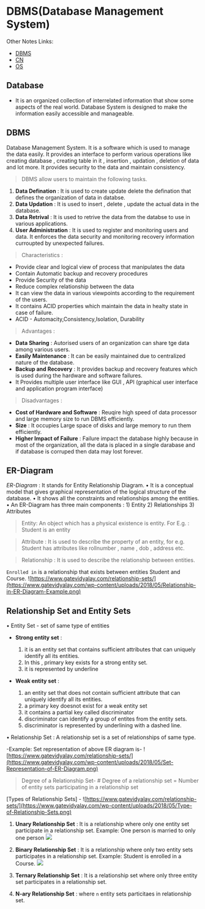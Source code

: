 # DBMS(Database Management System)

Other Notes Links:
- [DBMS](https://github.com/sanheensethi)
- [CN]() 
- [OS]()


## Database
- It is an organized collection of interrelated information that show some aspects of the real world. Database System is designed to make the information easily accessible and manageable.

## DBMS

Database Management System. It is a software which is used to manage the data easily. It provides an interface to perform various operations like creating database , creating table in it , insertion , updation , deletion of data and lot more.
It provides security to the data and maintain consistency.

> DBMS allow users to maintain the following tasks.
1. **Data Defination** : It is used to create update delete the defination that defines the organization of data in databse.
2. **Data Updation** : It is used to insert , delete , update the actual data in the database.
3. **Data Retrival** : It is used to retrive the data from the databse to use in various applications.
4. **User Administration** : It is used to register and monitoring users and data. It enforces the data security and monitoring recovery information curroupted by unexpected failures.

> Characteristics : 
- Provide clear and logical view of process that manipulates the data
- Contain Automatic backup and recovery procedures
- Provide Security of the data
- Reduce complex relationship between the data
- It can view the data in various viewpoints according to the requirement of the users.
- It contains ACID properties which maintain the data in healty state in case of failure.
- ACID - Automacity,Consistency,Isolation, Durability

> Advantages : 
- **Data Sharing** : Autorised users of an organization can share tge data among various users.
- **Easily Maintenance** : It can be easily maintained due to centralized nature of the database.
- **Backup and Recovery** : It provides backup and recovery features which is used during the hardware and software failures.
- It Provides multiple user interface like GUI , API (graphical user interface and application program interface)

> Disadvantages :
- **Cost of Hardware and Software** : Reuqire high speed of data processor and large memory size to run DBMS efficiently.
- **Size** : It occupies Large space of disks and large memory to run them efficiently.
- **Higher Impact of Failure** : Failure impact the database highly  because in most of the organization, all the data is placed in a single darabase and if database is corruped then data may lost forever.

## ER-Diagram
*ER-Diagram* : It stands for Entity Relationship Diagram.
• It is a conceptual model that gives graphical representation of the logical structure of the database.
• It shows all the constraints and relationships among the entities.
• An ER-Diagram has three main components : 
    1) Entity
    2) Relationships
    3) Attributes

> Entity: An object which has a physical existence is entity. For E.g. : Student is an entity

> Attribute : It is used to describe the property of an entity, for e.g. Student has attributes like rollnumber , name , dob , address etc.

> Relationship : It is used to describe the relationship between entities.
    
`Enrolled in` is a relationship that exists between entities Student and Course.
![https://www.gatevidyalay.com/relationship-sets/](https://www.gatevidyalay.com/wp-content/uploads/2018/05/Relationship-in-ER-Diagram-Example.png)

## Relationship Set and Entity Sets

• Entity Set - set of same type of entities

- **Strong entity set** : 
  1) it is an entity set that contains sufficient attributes that can uniquely identify all its entities.
  2) In this , primary key exists for a strong entity set.
  3) it is represented by underline

- **Weak entity set** : 
   1) an entity set that does not contain sufficient attribute that can uniquely identify all its entities.
   2) a primary key doesnot exist for a weak entity set
   3) it contains a partial key called discriminator
   4) discriminator can identify a group of entites from the entity sets.
   5) discriminator is represented by underlining with a dashed line.


• Relationship Set : A relationship set is a set of relationships of same type.

-Example: Set representation of above ER diagram is-
![https://www.gatevidyalay.com/relationship-sets/](https://www.gatevidyalay.com/wp-content/uploads/2018/05/Set-Representation-of-ER-Diagram.png)

> Degree of a Relationship Set-
    # Degree of a relationship set = Number of entity sets participating in a relationship set

[Types of Relationship Sets] -
![https://www.gatevidyalay.com/relationship-sets/](https://www.gatevidyalay.com/wp-content/uploads/2018/05/Type-of-Relationship-Sets.png)

 1. **Unary Relationship Set** : It is a relationship where only one entity set participate in a relationship set.
Example: One person is married to only one person
![](https://www.gatevidyalay.com/wp-content/uploads/2018/05/Unary-Relationship-Set.png)

 2. **Binary Relationship Set** : It is a relationship where only two entity sets participates in a relationship set.
 Example: Student is enrolled in a Course.
![](https://www.gatevidyalay.com/wp-content/uploads/2018/05/Binary-Relationship-Set.png)
 3. **Ternary Relationship Set** : It is a relationship set where only three entity set participates in a relationship set.
 4. **N-ary Relationship Set** : where `n` entity sets particitaes in relationship set.
 

